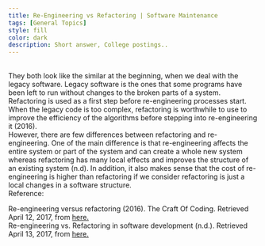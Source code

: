 ```yaml
---
title: Re-Engineering vs Refactoring | Software Maintenance
tags: [General Topics]
style: fill
color: dark
description: Short answer, College postings..
---
```


<br>
They both look like the similar at the beginning, when we deal with the legacy software. Legacy software is the ones that some programs have been left to run without changes to the broken parts of a system. Refactoring is used as a first step before re-engineering processes start. When the legacy code is too complex, refactoring is worthwhile to use to improve the efficiency of the algorithms before stepping into re-engineering it (2016).

<br>
However, there are few differences between refactoring and re-engineering. One of the main difference is that re-engineering affects the entire system or part of the system and can create a whole new system whereas refactoring has many local effects and improves the structure of an existing system (n.d). In addition, it also makes sense that the cost of re-engineering is higher than refactoring if we consider refactoring is just a local changes in a software structure.

<br>
Reference:

Re-engineering versus refactoring (2016). The Craft Of Coding. Retrieved April 12, 2017, from [here.](https://craftofcoding.wordpress.com/2016/02/23/re-engineering-versus-refactoring/) <br>
Re-engineering vs. Refactoring in software development (n.d.). Retrieved April 13, 2017, from [here.](http://newserverside.blogspot.com/2011/09/re-engineering-vs-refactoring-in.html)
